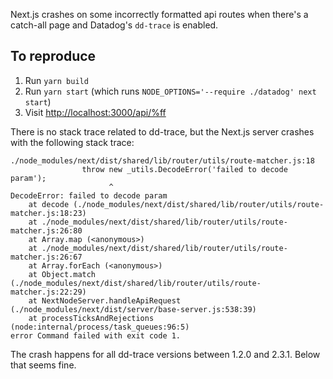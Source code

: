 Next.js crashes on some incorrectly formatted api routes when there's a catch-all page and Datadog's `dd-trace` is enabled.

## To reproduce

1. Run `yarn build`
1. Run `yarn start` (which runs `NODE_OPTIONS='--require ./datadog' next start`)
1. Visit [http://localhost:3000/api/%ff](http://localhost:3000/api/%ff)

There is no stack trace related to dd-trace, but the Next.js server crashes with the following stack trace:

```
./node_modules/next/dist/shared/lib/router/utils/route-matcher.js:18
                throw new _utils.DecodeError('failed to decode param');
                      ^
DecodeError: failed to decode param
    at decode (./node_modules/next/dist/shared/lib/router/utils/route-matcher.js:18:23)
    at ./node_modules/next/dist/shared/lib/router/utils/route-matcher.js:26:80
    at Array.map (<anonymous>)
    at ./node_modules/next/dist/shared/lib/router/utils/route-matcher.js:26:67
    at Array.forEach (<anonymous>)
    at Object.match (./node_modules/next/dist/shared/lib/router/utils/route-matcher.js:22:29)
    at NextNodeServer.handleApiRequest (./node_modules/next/dist/server/base-server.js:538:39)
    at processTicksAndRejections (node:internal/process/task_queues:96:5)
error Command failed with exit code 1.
```

The crash happens for all dd-trace versions between 1.2.0 and 2.3.1. Below that seems fine.
